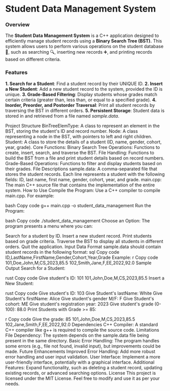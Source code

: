 # **Student Data Management System**
### **Overview**
The **Student Data Management System** is a C++ application designed to efficiently manage student records using a **Binary Search Tree (BST).** This system allows users to perform various operations on the student database 🫙, such as searching 🔍, inserting new records ➕, and printing records based on different criteria.

### **Features**
**1. Search for a Student**: Find a student record by their UNIQUE ID.
**2. Insert a New Student**: Add a new student record to the system, provided the ID is unique.
**3. Grade-Based Filtering**: Display students whose grades match certain criteria (greater than, less than, or equal to a specified grade).
**4. Inorder, Preorder, and Postorder Traversal**: Print all student records by traversing the BST in different orders.
**5. Persistent Storage**: Student data is stored in and retrieved from a file named *sample.data*.

Project Structure
BinTreeElemType: A class to represent an element in the BST, storing the student's ID and record number.
Node: A class representing a node in the BST, with pointers to left and right children.
Student: A class to store the details of a student (ID, name, gender, cohort, year, grade).
Core Functions:
Binary Search Tree Operations: Functions to create, insert, search, and traverse the BST.
File Handling: Functions to build the BST from a file and print student details based on record numbers.
Grade-Based Operations: Functions to filter and display students based on their grades.
File Descriptions
sample.data: A comma-separated file that stores the student records. Each line represents a student with the following fields: ID, last name, first name, gender, cohort, year, and grade.
main.cpp: The main C++ source file that contains the implementation of the entire system.
How to Use
Compile the Program: Use a C++ compiler to compile main.cpp. For example:

bash
Copy code
g++ main.cpp -o student_data_management
Run the Program:

bash
Copy code
./student_data_management
Choose an Option: The program presents a menu where you can:

Search for a student by ID.
Insert a new student record.
Print students based on grade criteria.
Traverse the BST to display all students in different orders.
Quit the application.
Input Data Format
sample.data should contain student records in the following format:
sql
Copy code
ID,LastName,FirstName,Gender,Cohort,Year,Grade
Example:
r
Copy code
101,Doe,John,M,CS,2023,85.5
102,Smith,Jane,F,EE,2022,92.0
Sample Output
Search for a Student:

rust
Copy code
Give student's ID: 101
101,John,Doe,M,CS,2023,85.5
Insert a New Student:

rust
Copy code
Give student's ID: 103
Give Student's lastName: White
Give Student's firstName: Alice
Give student's gender M/F: F
Give Student's cohort: ME
Give student's registration year: 2023
Give student's grade (0-100): 88.0
Print Students with Grade >= 85:

r
Copy code
Give the grade: 85
101,John,Doe,M,CS,2023,85.5
102,Jane,Smith,F,EE,2022,92.0
Dependencies
C++ Compiler: A standard C++ compiler like g++ is required to compile the source code.
Limitations
File Dependency: The system depends on the sample.data file being present in the same directory.
Basic Error Handling: The program handles some errors (e.g., file not found, invalid input), but improvements could be made.
Future Enhancements
Improved Error Handling: Add more robust error handling and user input validation.
User Interface: Implement a more user-friendly interface, potentially with a graphical interface.
Additional Features: Expand functionality, such as deleting a student record, updating existing records, or advanced searching options.
License
This project is licensed under the MIT License. Feel free to modify and use it as per your needs.
